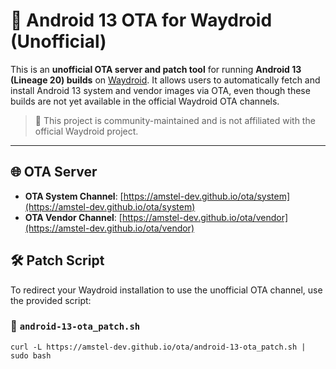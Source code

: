 # 🚀 Android 13 OTA for Waydroid (Unofficial)

This is an **unofficial OTA server and patch tool** for running **Android 13 (Lineage 20) builds** on [Waydroid](https://waydro.id). It allows users to automatically fetch and install Android 13 system and vendor images via OTA, even though these builds are not yet available in the official Waydroid OTA channels.

> 📢 This project is community-maintained and is not affiliated with the official Waydroid project.

---

## 🌐 OTA Server

- **OTA System Channel**: [https://amstel-dev.github.io/ota/system](https://amstel-dev.github.io/ota/system)
- **OTA Vendor Channel**: [https://amstel-dev.github.io/ota/vendor](https://amstel-dev.github.io/ota/vendor)

## 🛠️ Patch Script

To redirect your Waydroid installation to use the unofficial OTA channel, use the provided script:

### 🔧 `android-13-ota_patch.sh`
```
curl -L https://amstel-dev.github.io/ota/android-13-ota_patch.sh | sudo bash
```